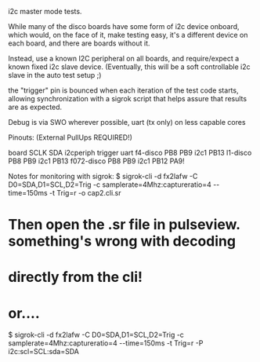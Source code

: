 i2c master mode tests.

While many of the disco boards have some form of i2c device onboard,
which would, on the face of it, make testing easy, it's a different
device on each board, and there are boards without it.

Instead, use a known I2C peripheral on all boards, and require/expect
a known fixed i2c slave device.  (Eventually, this will be a soft
controllable i2c slave in the auto test setup ;)

the "trigger" pin is bounced when each iteration of the test code starts,
allowing synchronization with a sigrok script that helps assure that
results are as expected.

Debug is via SWO wherever possible, uart (tx only) on less capable cores

Pinouts: (External PullUps REQUIRED!)

board		SCLK	SDA	i2cperiph	trigger	uart
f4-disco	PB8	PB9	i2c1		PB13
l1-disco	PB8	PB9	i2c1		PB13
f072-disco	PB8	PB9	i2c1		PB12	PA9!


Notes for monitoring with sigrok:
$ sigrok-cli -d fx2lafw -C D0=SDA,D1=SCL,D2=Trig -c samplerate=4Mhz:captureratio=4 --time=150ms  -t Trig=r -o cap2.cli.sr
# Then open the .sr file in pulseview.  something's wrong with decoding
# directly from the cli!

# or....
$ sigrok-cli -d fx2lafw -C D0=SDA,D1=SCL,D2=Trig -c samplerate=4Mhz:captureratio=4 --time=150ms  -t Trig=r -P i2c:scl=SCL:sda=SDA
